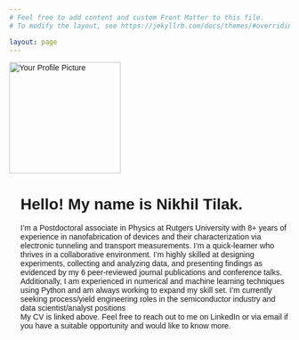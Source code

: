 ```yaml
---
# Feel free to add content and custom Front Matter to this file.
# To modify the layout, see https://jekyllrb.com/docs/themes/#overriding-theme-defaults

layout: page
---
```


<!-- <body>
    <div style="display: flex;">
      <img src="../assets/profpic.jpg" alt="Your Profile Picture" style="width: 200px;">
      <div style="margin-left: 20px;">
        <h1>Hello! My name is Nikhil Tilak.</h1>
        <p>I recently earned a PhD in Physics from Rutgers University, New Jersey, USA. I will be starting a Postdoctoral position soon.
        I am looking for new opportunities at the intersection of Physics, Engineering, and Data Science. 
        To learn more about me, press the tabs above.
        My socials are linked below. </p>
      </div>
    </div>
</body> -->

<html>
<head>
  <meta name="viewport" content="width=device-width, initial-scale=1">
  <style>
    body {
      font-family: Arial, sans-serif;
    }

    .container {
      display: flex;
      flex-direction: column;
      align-items: center;
      text-align: center;
      padding: 20px;
    }

    .profile-pic {
      width: 200px;
      margin-bottom: 20px;
    }

    @media (min-width: 768px) {
      .container {
        flex-direction: row;
        justify-content: center;
        text-align: left;
      }

      .profile-pic {
        margin-bottom: 0;
      }

      .profile-info {
        margin-left: 20px;
        text-align: left;
      }
    }
  </style>
</head>
<body>
  <div class="container">
    <img src="../assets/profpic.jpg" alt="Your Profile Picture" class="profile-pic">
    <div class="profile-info">
      <h1>Hello! My name is Nikhil Tilak.</h1>
      <p>I’m a Postdoctoral associate in Physics at Rutgers University with 8+ years of experience in nanofabrication of devices and their
characterization via electronic tunneling and transport measurements. I’m a quick-learner who thrives in a collaborative environment. I’m highly skilled at designing experiments, collecting and analyzing data, and presenting findings as evidenced by my 6 peer-reviewed journal publications and conference talks. Additionally, I am experienced in numerical and machine learning techniques using Python and am always working to expand my skill set. I’m currently seeking process/yield engineering roles in
the semiconductor industry and data scientist/analyst positions <br>
      My CV is linked above. Feel free to reach out to me on LinkedIn or via email if you have a suitable opportunity and would like to know more.</p>
    </div>
  </div>
</body>
</html>
